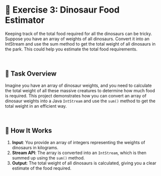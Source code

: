 # 🦕 Exercise 3: Dinosaur Food Estimator

Keeping track of the total food required for all the dinosaurs can be tricky. Suppose you have
an array of weights of all dinosaurs. Convert it into an IntStream and use the sum method
to get the total weight of all dinosaurs in the park. This could help you estimate the total
food requirements.

<br />

## 🚨 Task Overview

Imagine you have an array of dinosaur weights, and you need to calculate the total weight of all these massive creatures to determine how much food is required. This project demonstrates how you can convert an array of dinosaur weights into a Java `IntStream` and use the `sum()` method to get the total weight in an efficient way.

<br />

## 🚀 How It Works

1. **Input**: You provide an array of integers representing the weights of dinosaurs in kilograms.
2. **Stream API**: The array is converted into an `IntStream`, which is then summed up using the `sum()` method.
3. **Output**: The total weight of all dinosaurs is calculated, giving you a clear estimate of the food required.
